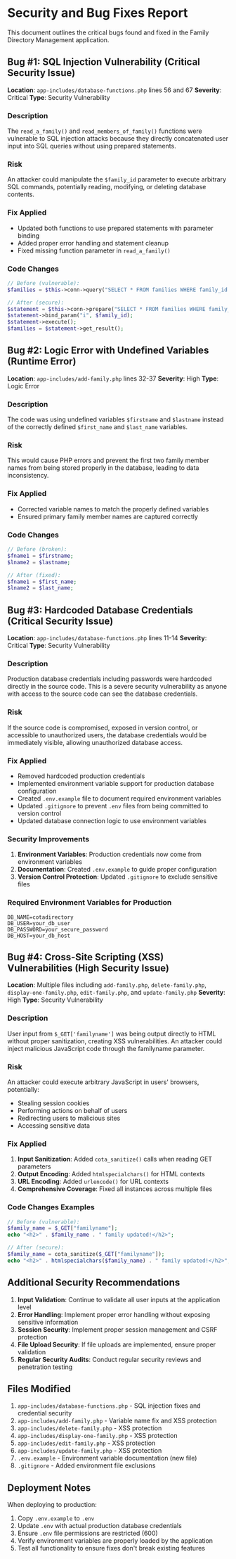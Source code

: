 # Security and Bug Fixes Report

This document outlines the critical bugs found and fixed in the Family Directory Management application.

## Bug #1: SQL Injection Vulnerability (Critical Security Issue)

**Location**: `app-includes/database-functions.php` lines 56 and 67
**Severity**: Critical
**Type**: Security Vulnerability

### Description
The `read_a_family()` and `read_members_of_family()` functions were vulnerable to SQL injection attacks because they directly concatenated user input into SQL queries without using prepared statements.

### Risk
An attacker could manipulate the `$family_id` parameter to execute arbitrary SQL commands, potentially reading, modifying, or deleting database contents.

### Fix Applied
- Updated both functions to use prepared statements with parameter binding
- Added proper error handling and statement cleanup
- Fixed missing function parameter in `read_a_family()`

### Code Changes
```php
// Before (vulnerable):
$families = $this->conn->query("SELECT * FROM families WHERE family_id = " . $family_id);

// After (secure):
$statement = $this->conn->prepare("SELECT * FROM families WHERE family_id = ?");
$statement->bind_param("i", $family_id);
$statement->execute();
$families = $statement->get_result();
```

## Bug #2: Logic Error with Undefined Variables (Runtime Error)

**Location**: `app-includes/add-family.php` lines 32-37
**Severity**: High
**Type**: Logic Error

### Description
The code was using undefined variables `$firstname` and `$lastname` instead of the correctly defined `$first_name` and `$last_name` variables.

### Risk
This would cause PHP errors and prevent the first two family member names from being stored properly in the database, leading to data inconsistency.

### Fix Applied
- Corrected variable names to match the properly defined variables
- Ensured primary family member names are captured correctly

### Code Changes
```php
// Before (broken):
$fname1 = $firstname;
$lname2 = $lastname;

// After (fixed):
$fname1 = $first_name;
$lname2 = $last_name;
```

## Bug #3: Hardcoded Database Credentials (Critical Security Issue)

**Location**: `app-includes/database-functions.php` lines 11-14
**Severity**: Critical
**Type**: Security Vulnerability

### Description
Production database credentials including passwords were hardcoded directly in the source code. This is a severe security vulnerability as anyone with access to the source code can see the database credentials.

### Risk
If the source code is compromised, exposed in version control, or accessible to unauthorized users, the database credentials would be immediately visible, allowing unauthorized database access.

### Fix Applied
- Removed hardcoded production credentials
- Implemented environment variable support for production database configuration
- Created `.env.example` file to document required environment variables
- Updated `.gitignore` to prevent `.env` files from being committed to version control
- Updated database connection logic to use environment variables

### Security Improvements
1. **Environment Variables**: Production credentials now come from environment variables
2. **Documentation**: Created `.env.example` to guide proper configuration
3. **Version Control Protection**: Updated `.gitignore` to exclude sensitive files

### Required Environment Variables for Production
```
DB_NAME=cotadirectory
DB_USER=your_db_user
DB_PASSWORD=your_secure_password
DB_HOST=your_db_host
```

## Bug #4: Cross-Site Scripting (XSS) Vulnerabilities (High Security Issue)

**Location**: Multiple files including `add-family.php`, `delete-family.php`, `display-one-family.php`, `edit-family.php`, and `update-family.php`
**Severity**: High
**Type**: Security Vulnerability

### Description
User input from `$_GET['familyname']` was being output directly to HTML without proper sanitization, creating XSS vulnerabilities. An attacker could inject malicious JavaScript code through the familyname parameter.

### Risk
An attacker could execute arbitrary JavaScript in users' browsers, potentially:
- Stealing session cookies
- Performing actions on behalf of users
- Redirecting users to malicious sites
- Accessing sensitive data

### Fix Applied
1. **Input Sanitization**: Added `cota_sanitize()` calls when reading GET parameters
2. **Output Encoding**: Added `htmlspecialchars()` for HTML contexts
3. **URL Encoding**: Added `urlencode()` for URL contexts
4. **Comprehensive Coverage**: Fixed all instances across multiple files

### Code Changes Examples
```php
// Before (vulnerable):
$family_name = $_GET["familyname"];
echo "<h2>" . $family_name . " family updated!</h2>";

// After (secure):
$family_name = cota_sanitize($_GET["familyname"]);
echo "<h2>" . htmlspecialchars($family_name) . " family updated!</h2>";
```

## Additional Security Recommendations

1. **Input Validation**: Continue to validate all user inputs at the application level
2. **Error Handling**: Implement proper error handling without exposing sensitive information
3. **Session Security**: Implement proper session management and CSRF protection
4. **File Upload Security**: If file uploads are implemented, ensure proper validation
5. **Regular Security Audits**: Conduct regular security reviews and penetration testing

## Files Modified

1. `app-includes/database-functions.php` - SQL injection fixes and credential security
2. `app-includes/add-family.php` - Variable name fix and XSS protection
3. `app-includes/delete-family.php` - XSS protection
4. `app-includes/display-one-family.php` - XSS protection
5. `app-includes/edit-family.php` - XSS protection
6. `app-includes/update-family.php` - XSS protection
7. `.env.example` - Environment variable documentation (new file)
8. `.gitignore` - Added environment file exclusions

## Deployment Notes

When deploying to production:
1. Copy `.env.example` to `.env`
2. Update `.env` with actual production database credentials
3. Ensure `.env` file permissions are restricted (600)
4. Verify environment variables are properly loaded by the application
5. Test all functionality to ensure fixes don't break existing features